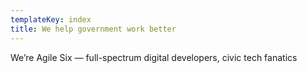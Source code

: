 ```yaml
---
templateKey: index
title: We help government work better
---
```

We’re Agile Six — full-spectrum digital developers, civic tech fanatics
